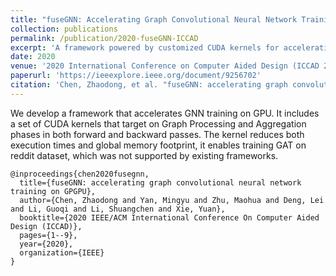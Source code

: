 ```yaml
---
title: "fuseGNN: Accelerating Graph Convolutional Neural Network Training on GPGPU"
collection: publications
permalink: /publication/2020-fuseGNN-ICCAD
excerpt: 'A framework powered by customized CUDA kernels for accelerating GNN training on GPGPU'
date: 2020
venue: '2020 International Conference on Computer Aided Design (ICCAD 2020)'
paperurl: 'https://ieeexplore.ieee.org/document/9256702'
citation: 'Chen, Zhaodong, et al. "fuseGNN: accelerating graph convolutional neural network training on GPGPU." 2020 IEEE/ACM International Conference On Computer Aided Design (ICCAD). IEEE, 2020.'
---
```

We develop a framework that accelerates GNN training on GPU. It includes a set of CUDA kernels that target on Graph Processing and Aggregation phases in both forward and backward passes. The kernel reduces both execution times and global memory footprint, it enables training GAT on reddit dataset, which was not supported by existing frameworks.

```
@inproceedings{chen2020fusegnn,
  title={fuseGNN: accelerating graph convolutional neural network training on GPGPU},
  author={Chen, Zhaodong and Yan, Mingyu and Zhu, Maohua and Deng, Lei and Li, Guoqi and Li, Shuangchen and Xie, Yuan},
  booktitle={2020 IEEE/ACM International Conference On Computer Aided Design (ICCAD)},
  pages={1--9},
  year={2020},
  organization={IEEE}
}
```
